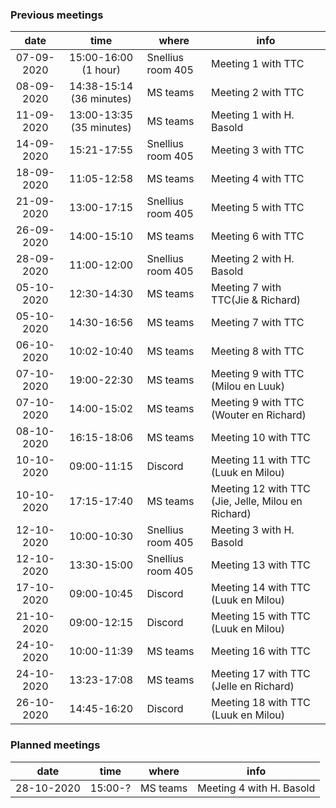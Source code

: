 ### Previous meetings
| date | time | where | info |
|:-:|:-:|---|---|
|07-09-2020 | 15:00-16:00 (1 hour) | Snellius room 405 | Meeting 1 with TTC |
|08-09-2020 | 14:38-15:14 (36 minutes) | MS teams | Meeting 2 with TTC |
|11-09-2020 | 13:00-13:35 (35 minutes) | MS teams | Meeting 1 with H. Basold |
|14-09-2020 | 15:21-17:55 | Snellius room 405 | Meeting 3 with TTC |
|18-09-2020 | 11:05-12:58 | MS teams | Meeting 4 with TTC |
|21-09-2020 | 13:00-17:15 | Snellius room 405 | Meeting 5 with TTC |
|26-09-2020 | 14:00-15:10 | MS teams | Meeting 6 with TTC |
|28-09-2020 | 11:00-12:00 | Snellius room 405 | Meeting 2 with H. Basold |
|05-10-2020 | 12:30-14:30 | MS teams | Meeting 7 with TTC(Jie & Richard) |
|05-10-2020 | 14:30-16:56 | MS teams | Meeting 7 with TTC |
|06-10-2020 | 10:02-10:40 | MS teams | Meeting 8 with TTC |
|07-10-2020 | 19:00-22:30 | MS teams | Meeting 9 with TTC (Milou en Luuk) |
|07-10-2020 | 14:00-15:02 | MS teams | Meeting 9 with TTC (Wouter en Richard) |
|08-10-2020 | 16:15-18:06 | MS teams | Meeting 10 with TTC |
|10-10-2020 | 09:00-11:15 | Discord | Meeting 11 with TTC (Luuk en Milou) |
|10-10-2020 | 17:15-17:40 | MS teams | Meeting 12 with TTC (Jie, Jelle, Milou en Richard) |
|12-10-2020 | 10:00-10:30 | Snellius room 405 | Meeting 3 with H. Basold |
|12-10-2020 | 13:30-15:00 | Snellius room 405 | Meeting 13 with TTC |
|17-10-2020 | 09:00-10:45 | Discord | Meeting 14 with TTC (Luuk en Milou) |
|21-10-2020 | 09:00-12:15 | Discord | Meeting 15 with TTC (Luuk en Milou) |
|24-10-2020 | 10:00-11:39 | MS teams | Meeting 16 with TTC |
|24-10-2020 | 13:23-17:08 | MS teams | Meeting 17 with TTC (Jelle en Richard)|
|26-10-2020 | 14:45-16:20 | Discord | Meeting 18 with TTC (Luuk en Milou) |
### Planned meetings
| date | time | where | info |
|:-:|:-:|---|---|
|28-10-2020 | 15:00-? | MS teams | Meeting 4 with H. Basold |
